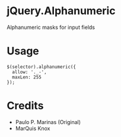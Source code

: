 # jQuery.Alphanumeric
Alphanumeric masks for input fields

# Usage
````
$(selector).alphanumeric({
  allow: '._-',
  maxLen: 255
});
````

# Credits
* Paulo P. Marinas (Original)<br>
* MarQuis Knox
